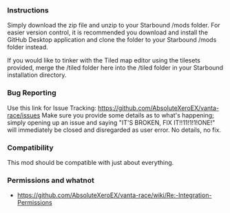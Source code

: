 ### Instructions
Simply download the zip file and unzip to your Starbound /mods folder. For easier version control, it is recommended you download and install the GitHub Desktop application and clone the folder to your Starbound /mods folder instead.

If you would like to tinker with the Tiled map editor using the tilesets provided, merge the
/tiled folder here into the /tiled folder in your Starbound installation directory.

### Bug Reporting
Use this link for Issue Tracking: https://github.com/AbsoluteXeroEX/vanta-race/issues
Make sure you provide some details as to what's happening; simply opening up an issue and saying "IT'S BROKEN, FIX IT!!11!1!1!ONE!" will immediately be closed and disregarded as user error. No details, no fix.

### Compatibility
This mod should be compatible with just about everything.

### Permissions and whatnot
- https://github.com/AbsoluteXeroEX/vanta-race/wiki/Re:-Integration-Permissions
